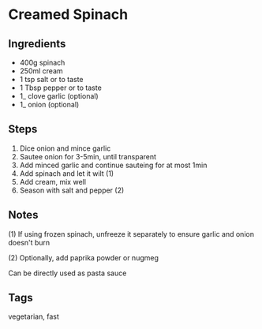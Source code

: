 # Creamed Spinach

## Ingredients 

* 400g spinach 
* 250ml cream 
* 1 tsp salt or to taste 
* 1 Tbsp pepper or to taste 
* 1_ clove garlic (optional)
* 1_ onion (optional)

## Steps

1. Dice onion and mince garlic
2. Sautee onion for 3-5min, until transparent
3. Add minced garlic and continue sauteing for at most 1min
4. Add spinach and let it wilt (1)
5. Add cream, mix well
6. Season with salt and pepper (2)


## Notes 

(1) If using frozen spinach, unfreeze it separately to ensure garlic and onion doesn't burn

(2) Optionally, add paprika powder or nugmeg

Can be directly used as pasta sauce

## Tags
vegetarian, fast

